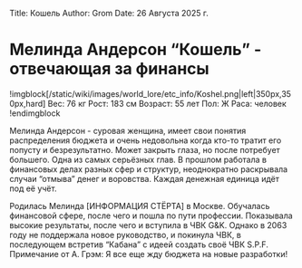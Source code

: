 Title: Кошель
Author: Grom
Date: 26 Августа 2025 г.

# Мелинда Андерсон “Кошель” - отвечающая за финансы

!imgblock[/static/wiki/images/world_lore/etc_info/Koshel.png|left|350px,350px,hard]
Вес: 76 кг
Рост: 183 см
Возраст: 55 лет
Пол: Ж
Раса: человек
!endimgblock

Мелинда Андерсон - суровая женщина, имеет свои понятия распределения бюджета и очень недовольна когда кто-то тратит его попусту и безрезультатно. Может закрыть глаза, но после потребует большего. Одна из самых серьёзных глав. В прошлом работала в финансовых делах разных сфер и структур, неоднократно раскрывала случаи “отмыва” денег и воровства. Каждая денежная единица идёт под её учёт.

Родилась Мелинда [ИНФОРМАЦИЯ СТЁРТА] в Москве. Обучалась финансовой сфере, после чего и пошла по пути профессии. Показывала высокие результаты, после чего и вступила в ЧВК G&K. Однако в 2063 году не поддержала новое руководство, и покинула ЧВК, в последующем встретив “Кабана” с идеей создать своё ЧВК S.P.F.
Примечание от А. Грэм: Я все еще жду бюджета на новые разработки!
